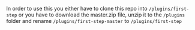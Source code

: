 In order to use this you either have to clone this repo into `/plugins/first-step` or you have to download the master.zip file, unzip it to the `/plugins` folder and rename `/plugins/first-step-master` to `/plugins/first-step`